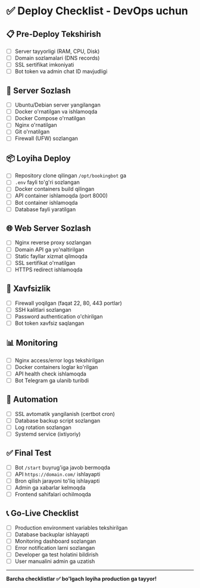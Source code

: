 # ✅ Deploy Checklist - DevOps uchun

## 📋 Pre-Deploy Tekshirish

- [ ] Server tayyorligi (RAM, CPU, Disk)
- [ ] Domain sozlamalari (DNS records)
- [ ] SSL sertifikat imkoniyati
- [ ] Bot token va admin chat ID mavjudligi

## 🔧 Server Sozlash

- [ ] Ubuntu/Debian server yangilangan
- [ ] Docker o'rnatilgan va ishlamoqda
- [ ] Docker Compose o'rnatilgan
- [ ] Nginx o'rnatilgan
- [ ] Git o'rnatilgan
- [ ] Firewall (UFW) sozlangan

## 📦 Loyiha Deploy

- [ ] Repository clone qilingan `/opt/bookingbot` ga
- [ ] `.env` fayli to'g'ri sozlangan
- [ ] Docker containers build qilingan
- [ ] API container ishlamoqda (port 8000)
- [ ] Bot container ishlamoqda
- [ ] Database fayli yaratilgan

## 🌐 Web Server Sozlash

- [ ] Nginx reverse proxy sozlangan
- [ ] Domain API ga yo'naltirilgan
- [ ] Static fayllar xizmat qilmoqda
- [ ] SSL sertifikat o'rnatilgan
- [ ] HTTPS redirect ishlamoqda

## 🔐 Xavfsizlik

- [ ] Firewall yoqilgan (faqat 22, 80, 443 portlar)
- [ ] SSH kalitlari sozlangan
- [ ] Password authentication o'chirilgan
- [ ] Bot token xavfsiz saqlangan

## 📊 Monitoring

- [ ] Nginx access/error logs tekshirilgan
- [ ] Docker containers loglar ko'rilgan
- [ ] API health check ishlamoqda
- [ ] Bot Telegram ga ulanib turibdi

## 🔄 Automation

- [ ] SSL avtomatik yangilanish (certbot cron)
- [ ] Database backup script sozlangan
- [ ] Log rotation sozlangan
- [ ] Systemd service (ixtiyoriy)

## ✅ Final Test

- [ ] Bot `/start` buyrug'iga javob bermoqda
- [ ] API `https://domain.com/` ishlayapti
- [ ] Bron qilish jarayoni to'liq ishlayapti
- [ ] Admin ga xabarlar kelmoqda
- [ ] Frontend sahifalari ochilmoqda

## 📞 Go-Live Checklist

- [ ] Production environment variables tekshirilgan
- [ ] Database backuplar ishlayapti
- [ ] Monitoring dashboard sozlangan
- [ ] Error notification larni sozlangan
- [ ] Developer ga test holatini bildirish
- [ ] User manualini admin ga uzatish

---

**Barcha checklistlar ✅ bo'lgach loyiha production ga tayyor!**